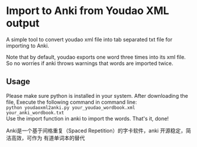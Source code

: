 # Import to Anki from Youdao XML output

A simple tool to convert youdao xml file into tab separated txt file for importing to Anki. 

Note that by default, youdao exports one word three times into its xml file. So no worries 
if anki throws warnings that words are imported twice. 

## Usage
Please make sure python is installed in your system. After downloading the file, Execute 
the following command in command line:  
    `python youdaoxml2anki.py your_youdao_wordbook.xml your_anki_wordbook.txt`  
Use the import function in anki to import the words. That's it, done!

Anki是一个基于间格重复（Spaced Repetition）的字卡软件，anki 开源稳定，简洁高效，可作为
有道单词本的替代
